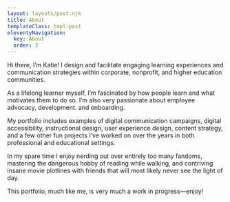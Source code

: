 ```yaml
---
layout: layouts/post.njk
title: About
templateClass: tmpl-post
eleventyNavigation:
  key: About
  order: 3
---
```


Hi there, I’m Katie! I design and facilitate engaging learning experiences and communication strategies within corporate, nonprofit, and higher education communities.

As a lifelong learner myself, I’m fascinated by how people learn and what motivates them to do so. I’m also very passionate about employee advocacy, development. and onboarding.

My portfolio includes examples of digital communication campaigns, digital accessibility, instructional design, user experience design, content strategy, and a few other fun projects I’ve worked on over the years in both professional and educational settings.

In my spare time I enjoy nerding out over entirely too many fandoms, mastering the dangerous hobby of reading while walking, and contriving insane movie plotlines with friends that will most likely never see the light of day.

This portfolio, much like me, is very much a work in progress—enjoy!

